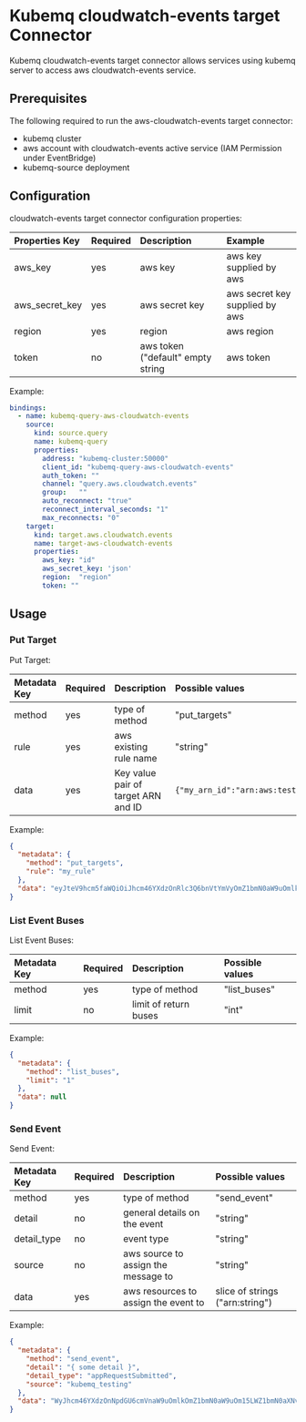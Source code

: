 # Kubemq cloudwatch-events target Connector

Kubemq cloudwatch-events target connector allows services using kubemq server to access aws cloudwatch-events service.

## Prerequisites
The following required to run the aws-cloudwatch-events target connector:

- kubemq cluster
- aws account with cloudwatch-events active service (IAM Permission under EventBridge)
- kubemq-source deployment

## Configuration

cloudwatch-events target connector configuration properties:

| Properties Key | Required | Description                                | Example                     |
|:---------------|:---------|:-------------------------------------------|:----------------------------|
| aws_key        | yes      | aws key                                    | aws key supplied by aws         |
| aws_secret_key | yes      | aws secret key                             | aws secret key supplied by aws  |
| region         | yes      | region                                     | aws region                      |
| token          | no       | aws token ("default" empty string          | aws token                       |


Example:

```yaml
bindings:
  - name: kubemq-query-aws-cloudwatch-events
    source:
      kind: source.query
      name: kubemq-query
      properties:
        address: "kubemq-cluster:50000"
        client_id: "kubemq-query-aws-cloudwatch-events"
        auth_token: ""
        channel: "query.aws.cloudwatch.events"
        group:   ""
        auto_reconnect: "true"
        reconnect_interval_seconds: "1"
        max_reconnects: "0"
    target:
      kind: target.aws.cloudwatch.events
      name: target-aws-cloudwatch-events
      properties:
        aws_key: "id"
        aws_secret_key: 'json'
        region:  "region"
        token: ""
```

## Usage

### Put Target

Put Target:

| Metadata Key      | Required | Description                             | Possible values                            |
|:------------------|:---------|:----------------------------------------|:-------------------------------------------|
| method            | yes      | type of method                          | "put_targets"                     |
| rule              | yes      | aws existing rule name                  | "string"                     |
| data              | yes      | Key value pair of target ARN and ID     |  `{"my_arn_id":"arn:aws:test:number:function:id"}`     |



Example:

```json
{
  "metadata": {
    "method": "put_targets",
    "rule": "my_rule"
  },
  "data": "eyJteV9hcm5faWQiOiJhcm46YXdzOnRlc3Q6bnVtYmVyOmZ1bmN0aW9uOmlkIn0"
}
```


### List Event Buses

List Event Buses:

| Metadata Key      | Required | Description                             | Possible values                            |
|:------------------|:---------|:----------------------------------------|:-------------------------------------------|
| method            | yes      | type of method                          | "list_buses"                     |
| limit             | no       | limit of return buses                   | "int"                     |



Example:

```json
{
  "metadata": {
    "method": "list_buses",
    "limit": "1"
  },
  "data": null
}
```


### Send Event

Send Event:

| Metadata Key      | Required | Description                             | Possible values                            |
|:-----------------|:---------|:----------------------------------------|:-------------------------------------------|
| method           | yes      | type of method                          | "send_event"                     |
| detail           | no       | general details on the event            | "string"                     |
| detail_type      | no       | event type                              | "string"                     |
| source           | no       | aws source to assign the message to     | "string"                     |
| data             | yes      | aws resources to assign the event to    |  slice of strings ("arn:string")                     |



Example:

```json
{
  "metadata": {
    "method": "send_event",
    "detail": "{ some detail }",
    "detail_type": "appRequestSubmitted",
    "source": "kubemq_testing"
  },
  "data": "WyJhcm46YXdzOnNpdGU6cmVnaW9uOmlkOmZ1bmN0aW9uOm15LWZ1bmN0aXNvbnMiXQ=="
}
```
